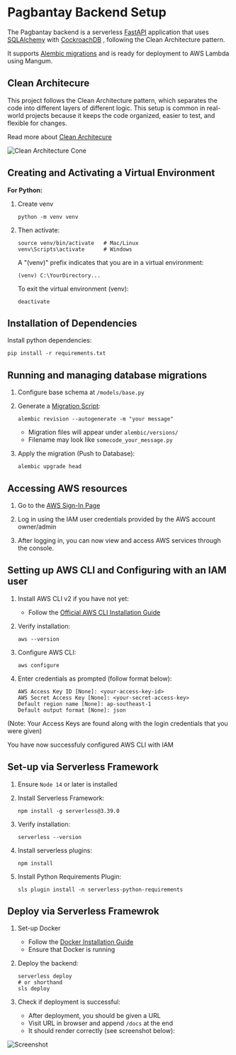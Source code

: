 # Pagbantay Backend Setup

The Pagbantay backend is a serverless 
[FastAPI](https://fastapi.tiangolo.com/)
application that uses 
[SQLAlchemy](https://docs.sqlalchemy.org/en/20/intro.html#documentation-overview) 
with
[CockroachDB](https://www.cockroachlabs.com/docs/cockroachcloud/quickstart)
, following the Clean Architecture pattern.

It supports 
[Alembic migrations](https://alembic.sqlalchemy.org/en/latest/tutorial.html#)
and is ready for deployment to AWS Lambda using Mangum.

## Clean Architecure

This project follows the Clean Architecture pattern, which separates the code into different layers of different logic. This setup is common in real-world projects because it keeps the code organized, easier to test, and flexible for changes. 

Read more about [Clean Architecure](https://blog.cleancoder.com/uncle-bob/2012/08/13/the-clean-architecture.html)

![Clean Architecture Cone](https://cdn-media-1.freecodecamp.org/images/YsN6twE3-4Q4OYpgxoModmx29I8zthQ3f0OR)


## Creating and Activating a Virtual Environment

**For Python:**

1. Create venv
    ```shell
    python -m venv venv
    ```

2. Then activate:
    ```shell
    source venv/bin/activate   # Mac/Linux
    venv\Scripts\activate      # Windows
    ```

    A "(venv)" prefix indicates that you are in a virtual environment:
    ```shell
    (venv) C:\YourDirectory...
    ```

    To exit the virtual environment (venv):
    ```shell
    deactivate
    ```

## Installation of Dependencies

Install python dependencies:
```shell
pip install -r requirements.txt
```

## Running and managing database migrations

1. Configure base schema at `/models/base.py`

2. Generate a [Migration Script](https://alembic.sqlalchemy.org/en/latest/tutorial.html#create-a-migration-script):
    ```shell
    alembic revision --autogenerate -m "your message"
    ```
    - Migration files will appear under `alembic/versions/`
    - Filename may look like `somecode_your_message.py`

3. Apply the migration (Push to Database):
    ```shell
    alembic upgrade head
    ```

## Accessing AWS resources

1. Go to the [AWS Sign-In Page](https://signin.aws.amazon.com/)

2. Log in using the IAM user credentials provided by the AWS account owner/admin

3. After logging in, you can now view and access AWS services through the console.

## Setting up AWS CLI and Configuring with an IAM user

1. Install AWS CLI v2 if you have not yet:

    - Follow the [Official AWS CLI Installation Guide](https://docs.aws.amazon.com/cli/latest/userguide/getting-started-install.html)

2. Verify installation:
    ```shell
    aws --version
    ```

3. Configure AWS CLI:
    ```shell
    aws configure
    ```

4. Enter credentials as prompted (follow format below): 
    ```shell
    AWS Access Key ID [None]: <your-access-key-id>
    AWS Secret Access Key [None]: <your-secret-access-key>
    Default region name [None]: ap-southeast-1
    Default output format [None]: json
    ```
(Note: Your Access Keys are found along with the login credentials that you were given)

You have now successfuly configured AWS CLI with IAM

## Set-up via Serverless Framework

1. Ensure `Node 14` or later is installed

2. Install Serverless Framework:
    ```shell
    npm install -g serverless@3.39.0
    ```

3. Verify installation:
    ```shell
    serverless --version
    ```

4. Install serverless plugins:
    ```shell
    npm install
    ```

5. Install Python Requirements Plugin:
    ```shell
    sls plugin install -n serverless-python-requirements
    ```

## Deploy via Serverless Framewrok

1. Set-up Docker
    - Follow the [Docker Installation Guide](https://docs.docker.com/engine/install)
    - Ensure that Docker is running

2. Deploy the backend:
    ```shell
    serverless deploy
    # or shorthand
    sls deploy
    ```

3. Check if deployment is successful:

    - After deployment, you should be given a URL
    - Visit URL in browser and append `/docs` at the end
    - It should render correctly (see screenshot below):

![Screenshot]()

